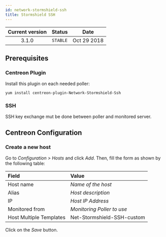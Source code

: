 ```yaml
---
id: network-stormshield-ssh
title: Stormshield SSH
---
```


| Current version | Status | Date |
| :-: | :-: | :-: |
| 3.1.0 | `STABLE` | Oct 29 2018 |

## Prerequisites

### Centreon Plugin

Install this plugin on each needed poller:

``` shell
yum install centreon-plugin-Network-Stormshield-Ssh
```

### SSH

SSH key exchange mut be done between poller and monitored server.

## Centreon Configuration

### Create a new host

Go to *Configuration \> Hosts* and click *Add*. Then, fill the form as shown by
the following table:

| Field                   | Value                      |
| :---------------------- | :------------------------- |
| Host name               | *Name of the host*         |
| Alias                   | *Host description*         |
| IP                      | *Host IP Address*          |
| Monitored from          | *Monitoring Poller to use* |
| Host Multiple Templates | Net-Stormshield-SSH-custom |

Click on the *Save* button.

